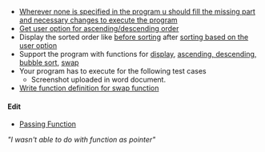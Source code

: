 - [Wherever none is specified in the program u should fill the missing part and necessary
changes to execute the program](https://github.com/Ashutosh-3601/college-practicals/commit/271727fd5bbeb0aa094d8a479c6c74318fb707da?branch=271727fd5bbeb0aa094d8a479c6c74318fb707da&diff=unified)
- [Get user option for ascending/descending order](https://github.com/Ashutosh-3601/college-practicals/blob/271727fd5bbeb0aa094d8a479c6c74318fb707da/data-structure/p2/bubble-sort.c#L25)
- Display the sorted order like [before sorting](https://github.com/Ashutosh-3601/college-practicals/blob/271727fd5bbeb0aa094d8a479c6c74318fb707da/data-structure/p2/bubble-sort.c#L28) 
after [sorting based on the user option](https://github.com/Ashutosh-3601/college-practicals/blob/271727fd5bbeb0aa094d8a479c6c74318fb707da/data-structure/p2/bubble-sort.c#L13)
- Support the program with functions for [display](https://github.com/Ashutosh-3601/college-practicals/blob/271727fd5bbeb0aa094d8a479c6c74318fb707da/data-structure/p2/bubble-sort.c#L7),
[ascending, descending, bubble sort](https://github.com/Ashutosh-3601/college-practicals/blob/271727fd5bbeb0aa094d8a479c6c74318fb707da/data-structure/p2/bubble-sort.c#L42),
[swap](https://github.com/Ashutosh-3601/college-practicals/blob/271727fd5bbeb0aa094d8a479c6c74318fb707da/data-structure/p2/bubble-sort.c#L74)
- Your program has to execute for the following test cases
  - Screenshot uploaded in word document.
- [Write function definition for swap function](https://github.com/Ashutosh-3601/college-practicals/blob/271727fd5bbeb0aa094d8a479c6c74318fb707da/data-structure/p2/bubble-sort.c#L74)

#### Edit
- [Passing Function](https://github.com/Ashutosh-3601/college-practicals/blob/master/data-structure/p2/bubble-sort-with-function.c) 

*"I wasn't able to do with function as pointer"*
